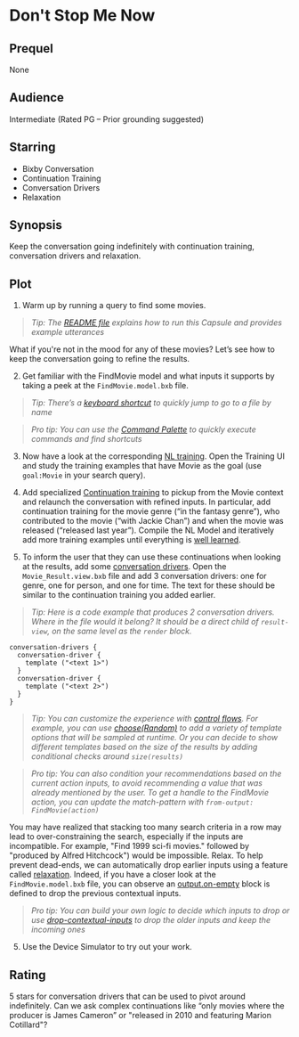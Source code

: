 # Don't Stop Me Now

## Prequel
None

## Audience
Intermediate (Rated PG – Prior grounding suggested)

## Starring
- Bixby Conversation
 - Continuation Training
 - Conversation Drivers
 - Relaxation

## Synopsis
Keep the conversation going indefinitely with continuation training,
conversation drivers and relaxation.

## Plot
1. Warm up by running a query to find some movies.

  > *Tip: The [README file](../../../README.md) explains how to run this Capsule
and provides example utterances*

  What if you're not in the mood for any of these movies? Let’s see how to keep
the conversation going to refine the results.

2. Get familiar with the FindMovie model and what inputs it supports by taking a
peek at the `FindMovie.model.bxb` file.

  > *Tip: There’s a [keyboard
shortcut](https://bixbydevelopers.com/dev/docs/dev-guide/developers/ide.cheatsheet#view)
to quickly jump to go to a file by name*

  > *Pro tip: You can use the [Command
Palette](https://bixbydevelopers.com/dev/docs/dev-guide/developers/ide.basics#keyboard-shortcuts)
to quickly execute commands and find shortcuts*

3. Now have a look at the corresponding [NL
training](https://bixbydevelopers.com/dev/docs/dev-guide/developers/training).
Open the Training UI and study the training examples that have Movie as the goal
(use `goal:Movie` in your search query).

4. Add specialized [Continuation
training](https://bixbydevelopers.com/dev/docs/dev-guide/developers/training.intro-training#add-training-examples-for-continuations)
to pickup from the Movie context and relaunch the conversation with refined
inputs. In particular, add continuation training for the movie genre (“in the
fantasy genre”), who contributed to the movie (“with Jackie Chan”) and when the
movie was released (“released last year”). Compile the NL Model and iteratively
add more training examples until everything is [well learned](https://bixbydevelopers.com/dev/docs/dev-guide/developers/training.intro-training#learned-vs-not-learned-training).

5. To inform the user that they can use these continuations when looking at the
results, add some [conversation
drivers](https://bixbydevelopers.com/dev/docs/dev-guide/developers/enhancing-UX.guiding-conversations#conversation-drivers).
Open the `Movie_Result.view.bxb` file and add 3 conversation drivers: one for
genre, one for person, and one for time. The text for these should be similar to
the continuation training you added earlier.

  > *Tip: Here is a code example that produces 2 conversation drivers. Where in
  the file would it belong? It should be a direct child of `result-view`, on the
  same level as the `render` block.*
  ```
  conversation-drivers {
    conversation-driver {
      template ("<text 1>")
    }
    conversation-driver {
      template ("<text 2>")
    }
  }
  ```

  > *Tip: You can customize the experience with [control
  flows](https://bixbydevelopers.com/dev/docs/reference/ref-topics/control-flows).
  For example, you can use
  [choose(Random)](https://bixbydevelopers.com/dev/docs/reference/ref-topics/control-flows#choose)
  to add a variety of template options that will be sampled at runtime. Or you
  can decide to show different templates based on the size of the results by
  adding conditional checks around `size(results)`*

  > *Pro tip: You can also condition your recommendations based on the current
action inputs, to avoid recommending a value that was already mentioned by the
user. To get a handle to the FindMovie action, you can update the match-pattern
with `from-output: FindMovie(action)`*

  You may have realized that stacking too many search criteria in a row may lead
to over-constraining the search, especially if the inputs are incompatible. For
example, "Find 1999 sci-fi movies." followed by "produced by Alfred Hitchcock")
would be impossible. Relax. To help prevent dead-ends, we can automatically drop
earlier inputs using a feature called
[relaxation](https://bixbydevelopers.com/dev/docs/dev-guide/developers/modeling.modeling-concepts.relaxation).
Indeed, if you have a closer look at the `FindMovie.model.bxb` file, you can
observe an
[output.on-empty](https://bixbydevelopers.com/dev/docs/reference/type/action.output.on-empty)
block is defined to drop the previous contextual inputs.

  > *Pro tip: You can build your own logic to decide which inputs to drop or use
[drop-contextual-inputs](https://bixbydevelopers.com/dev/docs/reference/type/action.output.on-empty.drop-contextual-inputs)
to drop the older inputs and keep the incoming ones*

5. Use the Device Simulator to try out your work.

## Rating
5 stars for conversation drivers that can be used to pivot around indefinitely.
Can we ask complex continuations like “only movies where the producer is James
Cameron” or "released in 2010 and featuring Marion Cotillard"?
